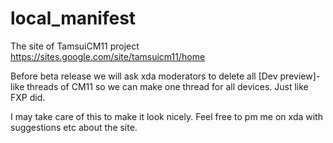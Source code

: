 local_manifest
==============
The site of TamsuiCM11 project https://sites.google.com/site/tamsuicm11/home

Before beta release we will ask xda moderators to delete all [Dev preview]-like threads of CM11
so we can make one thread for all devices. Just like FXP did.

I may take care of this to make it look nicely. Feel free to pm me on xda with suggestions etc about the site.

